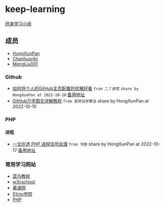 # keep-learning

[终身学习小组](https://github.com/life-long-learning)

## 成员 

- [HongXunPan](https://github.com/HongXunPan)
- [Chenhuoribi](https://github.com/Chenhuoribi)
- [MengLiu001](https://github.com/MengLiu001)

### Github

- [如何将个人的GitHub主页配置的优雅好看](https://wiki.eryajf.net/pages/d195b4/) `from 二丫讲梵` `share by HongXunPan at 2022-10-10` [备用地址](https://cloud.tencent.com/developer/article/2058927)
- [GitHub万字图文详解教程](https://zhuanlan.zhihu.com/p/369486197) `from 吴师兄学算法` share by HongXunPan at 2022-10-10

### PHP

#### 进程

- [一文吃透 PHP 进程信号处理](https://juejin.cn/post/6862458728675803150) `from 书旅` share by HongXunPan at 2022-10-17 [备用地址](https://mp.weixin.qq.com/s?__biz=MzU5MjA1MzcyMA==&mid=2247484122&idx=1&sn=241055bbf0b9cb0b05d6d26cf0c77fac&chksm=fe24d66dc9535f7b42ad00eb8f514d97b5f9124e4ccc1f7780ab0a5f9803fb6f784267d06058&token=984830630&lang=zh_CN#rd)

### 常用学习网站

- [菜鸟教程](https://www.runoob.com/)
- [w3cschool](https://www.w3school.com.cn/index.html)
- [慕课网](https://www.imooc.com/)
- [51cto学院](https://edu.51cto.com/)
- [PHP](https://www.php.net/)
